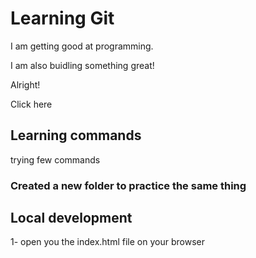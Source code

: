 # Learning Git

I am getting good at programming.

I am also buidling something great!

Alright!

Click here
## Learning commands
 trying few commands
 ### Created a new folder to practice the same thing

## Local development

1- open you the index.html file on your browser
